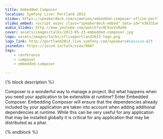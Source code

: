 ```yaml
---
title: Embedded Composer
location: Symfony Live! Portland 2013
slides: https://speakerdeck.com/simensen/embedded-composer-sflive-portland-2013
slides_embed: <script async class="speakerdeck-embed" data-id="e30331a0a5a7013000c042db8da5a4ed" data-ratio="1.33333333333333" src="//speakerdeck.com/assets/embed.js"></script>
audio_slides: http://www.youtube.com/watch?v=9CSovVvRwXk
cover: assets/images/talks/2013-05-23-embedded-composer.jpg
logo: assets/images/talks/sfliveportland2013-logo.png
logo_link: http://portland2013.live.symfony.com/speakers#session-825
joinedin: https://joind.in/talk/view/8667
tags:
    - conference
    - composer
    - embedded-composer

---
```

{% block description %}

Composer is a wonderful way to manage a project. But what happens when you need your application to be extensible at runtime? Enter Embedded Composer. Embedding Composer will ensure that the dependencies already included by your application are taken into account when adding additional dependencies at runtime. While this can be very useful for any application that may be installed globally it is critical for any application that may be distributed as a phar.

{% endblock %}
